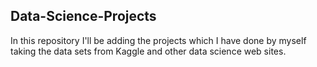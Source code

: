 ## Data-Science-Projects ##
In this repository I'll be adding the projects which I have done by myself taking the data sets from Kaggle and other data science web sites.             


